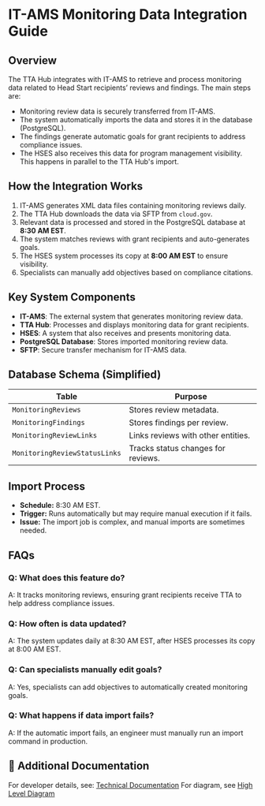 # IT-AMS Monitoring Data Integration Guide

## Overview
The TTA Hub integrates with IT-AMS to retrieve and process monitoring data related to Head Start recipients’ reviews and findings. The main steps are:
- Monitoring review data is securely transferred from IT-AMS.
- The system automatically imports the data and stores it in the database (PostgreSQL).
- The findings generate automatic goals for grant recipients to address compliance issues.
- The HSES also receives this data for program management visibility. This happens in parallel to the TTA Hub's import.

## How the Integration Works
1. IT-AMS generates XML data files containing monitoring reviews daily.
2. The TTA Hub downloads the data via SFTP from `cloud.gov`.
3. Relevant data is processed and stored in the PostgreSQL database at **8:30 AM EST**.
4. The system matches reviews with grant recipients and auto-generates goals.
5. The HSES system processes its copy at **8:00 AM EST** to ensure visibility.
6. Specialists can manually add objectives based on compliance citations.

## Key System Components
- **IT-AMS**: The external system that generates monitoring review data.
- **TTA Hub**: Processes and displays monitoring data for grant recipients.
- **HSES**: A system that also receives and presents monitoring data.
- **PostgreSQL Database**: Stores imported monitoring review data.
- **SFTP**: Secure transfer mechanism for IT-AMS data.

## Database Schema (Simplified)
| **Table** | **Purpose** |
|-----------|------------|
| `MonitoringReviews` | Stores review metadata. |
| `MonitoringFindings` | Stores findings per review. |
| `MonitoringReviewLinks` | Links reviews with other entities. |
| `MonitoringReviewStatusLinks` | Tracks status changes for reviews. |

## Import Process
- **Schedule:** 8:30 AM EST.
- **Trigger:** Runs automatically but may require manual execution if it fails.
- **Issue:** The import job is complex, and manual imports are sometimes needed.

## FAQs
### Q: What does this feature do?
A: It tracks monitoring reviews, ensuring grant recipients receive TTA to help address compliance issues.

### Q: How often is data updated?
A: The system updates daily at 8:30 AM EST, after HSES processes its copy at 8:00 AM EST.

### Q: Can specialists manually edit goals?
A: Yes, specialists can add objectives to automatically created monitoring goals.

### Q: What happens if data import fails?
A: If the automatic import fails, an engineer must manually run an import command in production.

## 📎 Additional Documentation
For developer details, see: [Technical Documentation](docs/monitoring-tech.md)
For diagram, see [High Level Diagram](http://www.plantuml.com/plantuml/proxy?src=https://raw.githubusercontent.com/HHS/Head-Start-TTADP/main/docs/sequence-diagrams/data-ingestion-monitoring-goal.puml)
